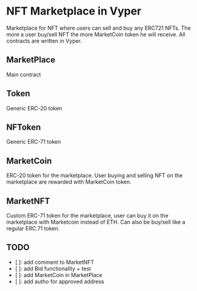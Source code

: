 # NFT Marketplace in Vyper


Marketplace for NFT where users can sell and buy any ERC721 NFTs. The more a user buy/sell NFT the more MarketCoin token he will receive. All contracts are written in Vyper.

## MarketPlace
Main contract 

## Token
Generic ERC-20 token

## NFToken
Generic ERC-71 token

## MarketCoin
ERC-20 token for the marketplace. User buying and selling NFT on the marketplace are rewarded with MarketCoin token.

## MarketNFT
Custom ERC-71 token for the marketplace, user can buy it on the marketplace with Marketcoin instead of ETH. Can also be buy/sell like a regular ERC.71 token.


## TODO
- [ ]: add comment to MarketNFT
- [ ]: add Bid functionality + test
- [ ]: add MarketCoin in MarketPlace
- [ ]: add autho for approved address